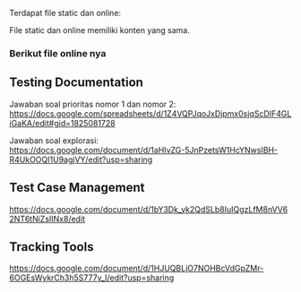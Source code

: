 Terdapat file static dan online:  

File static dan online memiliki konten yang sama. 
### Berikut file online nya
## Testing Documentation
Jawaban soal prioritas nomor 1 dan nomor 2:
https://docs.google.com/spreadsheets/d/1Z4VQPJqoJxDjpmx0sjqScDIF4GLiGaKA/edit#gid=1825081728

Jawaban soal explorasi:   
https://docs.google.com/document/d/1aHIvZG-5JnPzetsW1HcYNwsIBH-R4UkOOQI1U9agjVY/edit?usp=sharing

## Test Case Management
https://docs.google.com/document/d/1bY3Dk_yk2QdSLb8IuIQgzLfM8nVV62NT6tNiZsIINx8/edit

## Tracking Tools
https://docs.google.com/document/d/1HJUQBLjO7NOHBcVdGpZMr-6OGEsWykrCh3h5S777y_I/edit?usp=sharing
